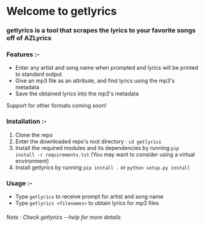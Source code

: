 # Welcome to getlyrics

### getlyrics is a tool that scrapes the lyrics to your favorite songs off of AZLyrics

### Features :-
* Enter any artist and song name when prompted and lyrics will be printed to standard output
* Give an mp3 file as an attribute, and find lyrics using the mp3's metadata
* Save the obtained lyrics into the mp3's metadata

Support for other formats coming soon!

### Installation :-
1. Clone the repo
2. Enter the downloaded repo's root directory : `cd getlyrics`
3. Install the required modules and its dependencies by running `pip install -r requirements.txt` (You may want to consider using a virtual environment)
4. Install getlyrics by running `pip install .` or `python setup.py install`

### Usage :-
* Type `getlyrics` to receive prompt for artist and song name
* Type `getlyrics <filenames>` to obtain lyrics for mp3 files

###### Note : Check getlyrics --help for more details
